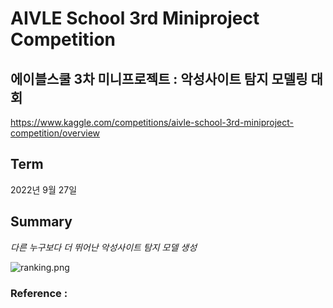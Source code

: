 # AIVLE School 3rd Miniproject Competition

## 에이블스쿨 3차 미니프로젝트 : 악성사이트 탐지 모델링 대회 

https://www.kaggle.com/competitions/aivle-school-3rd-miniproject-competition/overview

## Term

2022년 9월 27일 

## Summary 

*다른 누구보다 더 뛰어난 악성사이트 탐지 모델 생성* 

![ranking.png](https://github.com/JinLime/Malicious-site-detection/tree/master/img/ranking.png?raw=true)

### Reference : 

